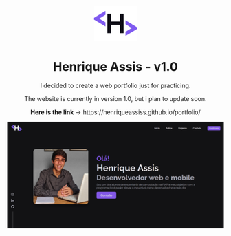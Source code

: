 <div align="center">
  <img alt="Logo" src="assets/tab_logo.png" width="100" />
</div>
<h1 align="center">
  Henrique Assis - v1.0
</h1>

<p align="center">I decided to create a web portfolio just for practicing.</p>

<p align="center">The website is currently in version 1.0, but i plan to update soon.</p>

<p align="center"><strong>Here is the link</strong> -> https://henriqueassiss.github.io/portfolio/</p>

<div align="center">
  <img src="assets/preview.png"/>
</div>

